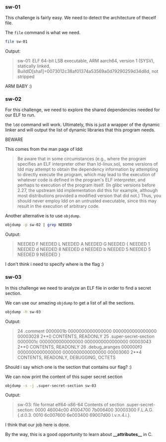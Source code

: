 ### sw-01
This challenge is fairly easy. We need to detect the architecture of thecelf file.

The ```file``` command is what we need.

```bash
file sw-01
```

Output:

> sw-01: ELF 64-bit LSB executable, ARM aarch64, version 1 (SYSV), statically linked, BuildID[sha1]=0073012c38af01374a53569a0d79290259d34d8d, not stripped

ARM BABY :)

### sw-02
For this challenge, we need to explore the shared dependencies needed for our ELF to run.

the ``` ldd ``` command will work. Ultimately, this is just a wrapper of the dynamic linker and will output the list of dynamic libraries that this program needs.

BEWARE

This comes from the man page of ldd:

>  Be  aware  that  in  some  circumstances  (e.g., where the program specifies an ELF interpreter other than ld-linux.so), some versions of ldd may attempt to obtain the dependency information by attempting to directly execute  the  program,  which  may lead to the execution of whatever code is defined in the program's ELF interpreter, and perhaps to execution of the program itself.
(In glibc versions before 2.27, the upstream ldd  implementation did this for example, although most distributions provided a modified version that did not.)
Thus,  you should never employ ldd on an untrusted executable, since this may result in the execution of arbitrary code.

Another alternative is to use ```objdump```.

```bash
objdump -p sw-02 | grep NEEDED
```
Output:

>   NEEDED               F
  NEEDED               L
  NEEDED               A
  NEEDED               G
  NEEDED               {
  NEEDED               1
  NEEDED               d
  NEEDED               8
  NEEDED               d
  NEEDED               b
  NEEDED               5
  NEEDED               5
  NEEDED               9
  NEEDED               }

I don't think i need to specify where is the flag :)

### sw-03

In this challenge we need to analyze an ELF file in order to find a secret section.

We can use our amazing ```objdump``` to get a list of all the sections.

```bash
objdump -h sw-03
```

Output:
>  24 .comment      0000001b  0000000000000000  0000000000000000  00003028  2\*\*0
                  CONTENTS, READONLY
 25 .super-secret-section 0000001c  0000000000000000  0000000000000000  00003043  2\*\*0
                  CONTENTS, READONLY
 26 .debug_aranges 000000f0  0000000000000000  0000000000000000  00003060  2\*\*4
                  CONTENTS, READONLY, DEBUGGING, OCTETS

Should i say which one is the section that contains our flag? :)

We can now print the content of this super secret section

```bash
objdump -s -j .super-secret-section sw-03
```

Output:

> sw-03:     file format elf64-x86-64
Contents of section .super-secret-section:
 0000 46004c00 41004700 7b006400 30003300  F.L.A.G.{.d.0.3.
 0010 6c007600 6e003400 69007d00           l.v.n.4.i.}.

 I think that our job here is done.

By the way, this is a good opportunity to learn about __\_\_attributes\_\___ in C.